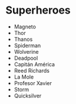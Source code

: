 # Superheroes

* Magneto
* Thor
* Thanos
* Spiderman
* Wolverine
* Deadpool
* Capitán América
* Reed Richards
* La Mole
* Profesor Xavier
* Storm
* Quicksilver